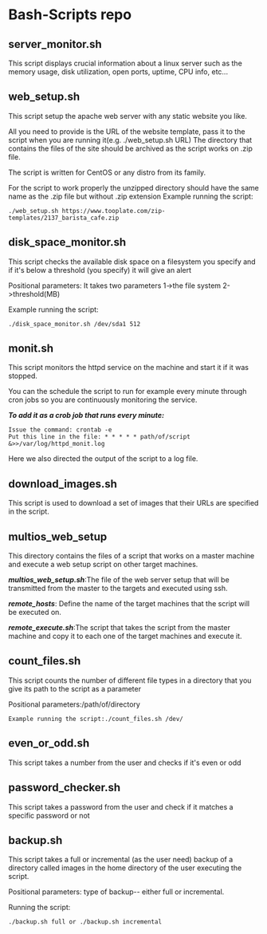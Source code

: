 # Bash-Scripts repo

## server_monitor.sh
This script displays crucial information about a linux server such as the memory usage, disk utilization, open ports, uptime, CPU info, etc...

## web_setup.sh
This script setup the apache web server with any static website you like.

All you need to provide is the URL of the website template, pass it to the script when you are running it(e.g. ./web_setup.sh URL)
The directory that contains the files of the site should be archived as the script works on .zip file.

The script is written for CentOS or any distro from its family.

For the script to work properly the unzipped directory should have the same name as the .zip file but without .zip extension
Example running the script: 
```
./web_setup.sh https://www.tooplate.com/zip-templates/2137_barista_cafe.zip
```

## disk_space_monitor.sh
This script checks the available disk space on a filesystem you specify and if it's below a threshold (you specify) it will give an alert

Positional parameters: It takes two parameters 1->the file system 2->threshold(MB)

Example running the script: 
```
./disk_space_monitor.sh /dev/sda1 512
```

## monit.sh
This script monitors the httpd service on the machine and start it if it was stopped.

You can the schedule the script to run for example every minute through cron jobs so you are continuously monitoring the service.

**_To add it as a crob job that runs every minute:_**
```
Issue the command: crontab -e
Put this line in the file: * * * * * path/of/script &>>/var/log/httpd_monit.log
```
Here we also directed the output of the script to a log file.

## download_images.sh
This script is used to download a set of images that their URLs are specified in the script.

## multios_web_setup
This directory contains the files of a script that works on a master machine and execute a web setup script on other target machines.

**_multios_web_setup.sh_**:The file of the web server setup that will be transmitted from the master to the targets and executed using ssh.

**_remote_hosts_**: Define the name of the target machines that the script will be executed on.

**_remote_execute.sh_**:The script that takes the script from the master machine and copy it to each one of the target machines and execute it.

## count_files.sh
This script counts the number of different file types in a directory that you give its path to the script as a parameter

Positional parameters:/path/of/directory
```
Example running the script:./count_files.sh /dev/
```

## even_or_odd.sh
This script takes a number from the user and checks if it's even or odd

## password_checker.sh
This script takes a password from the user and check if it matches a specific password or not

## backup.sh
This script takes a full or incremental (as the user need) backup of a directory called images in the home directory of the user executing the script.

Positional parameters: type of backup-- either full or incremental.

Running the script: 
```
./backup.sh full or ./backup.sh incremental
```
